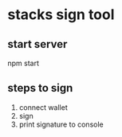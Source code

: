 # stacks sign tool

## start server
npm start

## steps to sign
1. connect wallet
2. sign
3. print signature to console


